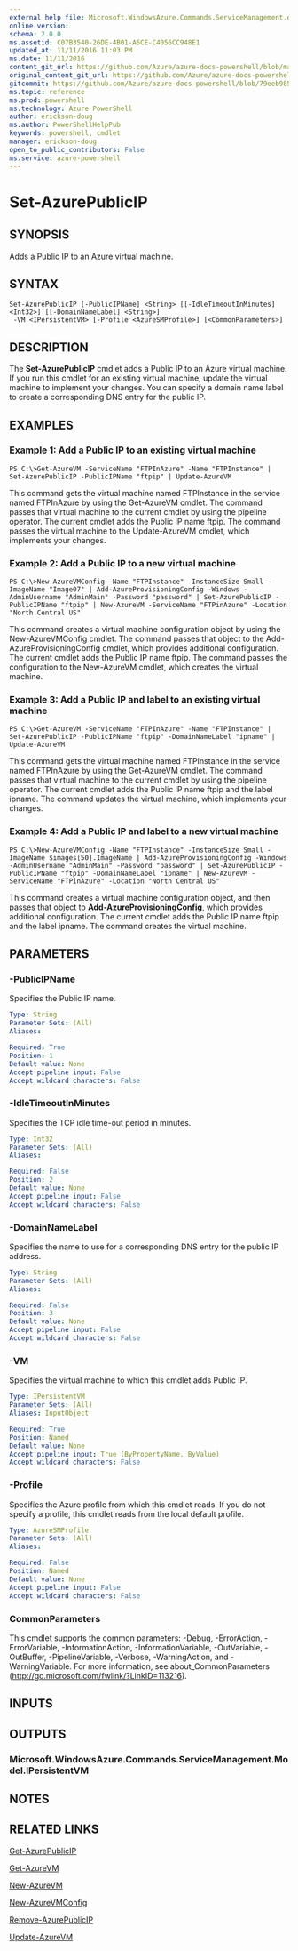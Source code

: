 ```yaml
---
external help file: Microsoft.WindowsAzure.Commands.ServiceManagement.dll-Help.xml
online version: 
schema: 2.0.0
ms.assetid: C07B3540-26DE-4B01-A6CE-C4056CC948E1
updated_at: 11/11/2016 11:03 PM
ms.date: 11/11/2016
content_git_url: https://github.com/Azure/azure-docs-powershell/blob/master/azureps-cmdlets-docs/ServiceManagement/Azure.Service/v3.0.0/Set-AzurePublicIP.md
original_content_git_url: https://github.com/Azure/azure-docs-powershell/blob/master/azureps-cmdlets-docs/ServiceManagement/Azure.Service/v3.0.0/Set-AzurePublicIP.md
gitcommit: https://github.com/Azure/azure-docs-powershell/blob/79eeb985ea480979357fb4695832a0c3d29a48bf/azureps-cmdlets-docs/ServiceManagement/Azure.Service/v3.0.0/Set-AzurePublicIP.md
ms.topic: reference
ms.prod: powershell
ms.technology: Azure PowerShell
author: erickson-doug
ms.author: PowerShellHelpPub
keywords: powershell, cmdlet
manager: erickson-doug
open_to_public_contributors: False
ms.service: azure-powershell
---
```


# Set-AzurePublicIP

## SYNOPSIS
Adds a Public IP to an Azure virtual machine.

## SYNTAX

```
Set-AzurePublicIP [-PublicIPName] <String> [[-IdleTimeoutInMinutes] <Int32>] [[-DomainNameLabel] <String>]
 -VM <IPersistentVM> [-Profile <AzureSMProfile>] [<CommonParameters>]
```

## DESCRIPTION
The **Set-AzurePublicIP** cmdlet adds a Public IP to an Azure virtual machine.
If you run this cmdlet for an existing virtual machine, update the virtual machine to implement your changes.
You can specify a domain name label to create a corresponding DNS entry for the public IP.

## EXAMPLES

### Example 1: Add a Public IP to an existing virtual machine
```
PS C:\>Get-AzureVM -ServiceName "FTPInAzure" -Name "FTPInstance" | Set-AzurePublicIP -PublicIPName "ftpip" | Update-AzureVM
```

This command gets the virtual machine named FTPInstance in the service named FTPInAzure by using the Get-AzureVM cmdlet.
The command passes that virtual machine to the current cmdlet by using the pipeline operator.
The current cmdlet adds the Public IP name ftpip.
The command passes the virtual machine to the Update-AzureVM cmdlet, which implements your changes.

### Example 2: Add a Public IP to a new virtual machine
```
PS C:\>New-AzureVMConfig -Name "FTPInstance" -InstanceSize Small -ImageName "Image07" | Add-AzureProvisioningConfig -Windows -AdminUsername "AdminMain" -Password "password" | Set-AzurePublicIP -PublicIPName "ftpip" | New-AzureVM -ServiceName "FTPinAzure" -Location "North Central US"
```

This command creates a virtual machine configuration object by using the New-AzureVMConfig cmdlet.
The command passes that object to the Add-AzureProvisioningConfig cmdlet, which provides additional configuration.
The current cmdlet adds the Public IP name ftpip.
The command passes the configuration to the New-AzureVM cmdlet, which creates the virtual machine.

### Example 3: Add a Public IP and label to an existing virtual machine
```
PS C:\>Get-AzureVM -ServiceName "FTPInAzure" -Name "FTPInstance" | Set-AzurePublicIP -PublicIPName "ftpip" -DomainNameLabel "ipname" | Update-AzureVM
```

This command gets the virtual machine named FTPInstance in the service named FTPInAzure by using the Get-AzureVM cmdlet.
The command passes that virtual machine to the current cmdlet by using the pipeline operator.
The current cmdlet adds the Public IP name ftpip and the label ipname.
The command updates the virtual machine, which implements your changes.

### Example 4: Add a Public IP and label to a new virtual machine
```
PS C:\>New-AzureVMConfig -Name "FTPInstance" -InstanceSize Small -ImageName $images[50].ImageName | Add-AzureProvisioningConfig -Windows -AdminUsername "AdminMain" -Password "password" | Set-AzurePublicIP -PublicIPName "ftpip" -DomainNameLabel "ipname" | New-AzureVM -ServiceName "FTPinAzure" -Location "North Central US"
```

This command creates a virtual machine configuration object, and then passes that object to **Add-AzureProvisioningConfig**, which provides additional configuration.
The current cmdlet adds the Public IP name ftpip and the label ipname.
The command creates the virtual machine.

## PARAMETERS

### -PublicIPName
Specifies the Public IP name.

```yaml
Type: String
Parameter Sets: (All)
Aliases: 

Required: True
Position: 1
Default value: None
Accept pipeline input: False
Accept wildcard characters: False
```

### -IdleTimeoutInMinutes
Specifies the TCP idle time-out period in minutes.

```yaml
Type: Int32
Parameter Sets: (All)
Aliases: 

Required: False
Position: 2
Default value: None
Accept pipeline input: False
Accept wildcard characters: False
```

### -DomainNameLabel
Specifies the name to use for a corresponding DNS entry for the public IP address.

```yaml
Type: String
Parameter Sets: (All)
Aliases: 

Required: False
Position: 3
Default value: None
Accept pipeline input: False
Accept wildcard characters: False
```

### -VM
Specifies the virtual machine to which this cmdlet adds Public IP.

```yaml
Type: IPersistentVM
Parameter Sets: (All)
Aliases: InputObject

Required: True
Position: Named
Default value: None
Accept pipeline input: True (ByPropertyName, ByValue)
Accept wildcard characters: False
```

### -Profile
Specifies the Azure profile from which this cmdlet reads.
If you do not specify a profile, this cmdlet reads from the local default profile.

```yaml
Type: AzureSMProfile
Parameter Sets: (All)
Aliases: 

Required: False
Position: Named
Default value: None
Accept pipeline input: False
Accept wildcard characters: False
```

### CommonParameters
This cmdlet supports the common parameters: -Debug, -ErrorAction, -ErrorVariable, -InformationAction, -InformationVariable, -OutVariable, -OutBuffer, -PipelineVariable, -Verbose, -WarningAction, and -WarningVariable. For more information, see about_CommonParameters (http://go.microsoft.com/fwlink/?LinkID=113216).

## INPUTS

## OUTPUTS

### Microsoft.WindowsAzure.Commands.ServiceManagement.Model.IPersistentVM

## NOTES

## RELATED LINKS

[Get-AzurePublicIP](xref:ServiceManagement/Azure.Service/v3.0.0/Get-AzurePublicIP.md)

[Get-AzureVM](xref:ServiceManagement/Azure.Service/v3.0.0/Get-AzureVM.md)

[New-AzureVM](xref:ServiceManagement/Azure.Service/v3.0.0/New-AzureVM.md)

[New-AzureVMConfig](xref:ServiceManagement/Azure.Service/v3.0.0/New-AzureVMConfig.md)

[Remove-AzurePublicIP](xref:ServiceManagement/Azure.Service/v3.0.0/Remove-AzurePublicIP.md)

[Update-AzureVM](xref:ServiceManagement/Azure.Service/v3.0.0/Update-AzureVM.md)


